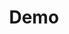 ---
authors:
- Khanspers
- MaintBot
description: 'This pathway is part of the WikiPathways video tutorial: http://wikipathways.org/index.php/Help:Tutorial'
last-edited: 2019-09-17
organisms:
- Homo sapiens
redirect_from:
- /index.php/Pathway:WP3590
- /instance/WP3590
schema-jsonld:
- '@context': https://schema.org/
  '@id': https://wikipathways.github.io/pathways/WP3590.html
  '@type': Dataset
  creator:
    '@type': Organization
    name: WikiPathways
  description: 'This pathway is part of the WikiPathways video tutorial: http://wikipathways.org/index.php/Help:Tutorial'
  keywords:
  - Mevalonate
  - HMG-CoA
  - HMGCR
  - Statin
  license: CC0
  name: Demo
seo: CreativeWork
title: Demo
wpid: WP3590
---